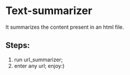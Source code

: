 # Text-summarizer
It summarizes the content present in an html file.
## Steps: </br>
1) run url_summarizer;
2) enter any url;
enjoy:)
